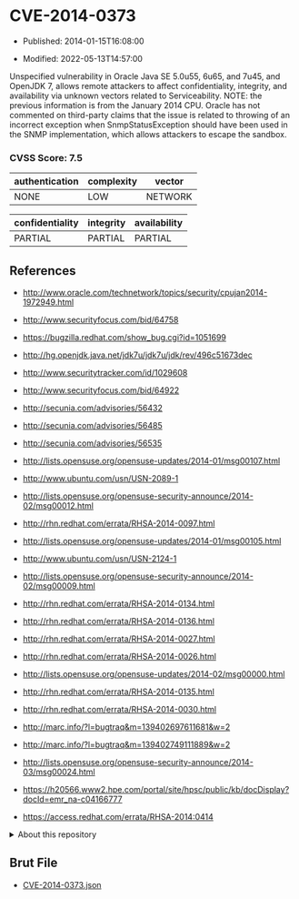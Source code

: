 # CVE-2014-0373

- Published: 2014-01-15T16:08:00

- Modified: 2022-05-13T14:57:00

Unspecified vulnerability in Oracle Java SE 5.0u55, 6u65, and 7u45, and OpenJDK 7, allows remote attackers to affect confidentiality, integrity, and availability via unknown vectors related to Serviceability.  NOTE: the previous information is from the January 2014 CPU. Oracle has not commented on third-party claims that the issue is related to throwing of an incorrect exception when SnmpStatusException should have been used in the SNMP implementation, which allows attackers to escape the sandbox.

### CVSS Score: **7.5**

| authentication | complexity | vector |
| --- | --- | --- |
| NONE | LOW | NETWORK |

| confidentiality | integrity | availability |
| --- | --- | --- |
| PARTIAL | PARTIAL | PARTIAL |

## References

* http://www.oracle.com/technetwork/topics/security/cpujan2014-1972949.html

* http://www.securityfocus.com/bid/64758

* https://bugzilla.redhat.com/show_bug.cgi?id=1051699

* http://hg.openjdk.java.net/jdk7u/jdk7u/jdk/rev/496c51673dec

* http://www.securitytracker.com/id/1029608

* http://www.securityfocus.com/bid/64922

* http://secunia.com/advisories/56432

* http://secunia.com/advisories/56485

* http://secunia.com/advisories/56535

* http://lists.opensuse.org/opensuse-updates/2014-01/msg00107.html

* http://www.ubuntu.com/usn/USN-2089-1

* http://lists.opensuse.org/opensuse-security-announce/2014-02/msg00012.html

* http://rhn.redhat.com/errata/RHSA-2014-0097.html

* http://lists.opensuse.org/opensuse-updates/2014-01/msg00105.html

* http://www.ubuntu.com/usn/USN-2124-1

* http://lists.opensuse.org/opensuse-security-announce/2014-02/msg00009.html

* http://rhn.redhat.com/errata/RHSA-2014-0134.html

* http://rhn.redhat.com/errata/RHSA-2014-0136.html

* http://rhn.redhat.com/errata/RHSA-2014-0027.html

* http://rhn.redhat.com/errata/RHSA-2014-0026.html

* http://lists.opensuse.org/opensuse-updates/2014-02/msg00000.html

* http://rhn.redhat.com/errata/RHSA-2014-0135.html

* http://rhn.redhat.com/errata/RHSA-2014-0030.html

* http://marc.info/?l=bugtraq&m=139402697611681&w=2

* http://marc.info/?l=bugtraq&m=139402749111889&w=2

* http://lists.opensuse.org/opensuse-security-announce/2014-03/msg00024.html

* https://h20566.www2.hpe.com/portal/site/hpsc/public/kb/docDisplay?docId=emr_na-c04166777

* https://access.redhat.com/errata/RHSA-2014:0414

<details>
<summary>About this repository</summary> 

  This repository is part of the project [Live Hack CVE](https://github.com/Live-Hack-CVE). Main website can be found [www.live-hack.org](https://www.live-hack.org) 
  
  Made by [Sn0wAlice](https://github.com/Sn0wAlice) for the people that care about security and need to have a feed of the latest CVEs. Hope you enjoy it, don't forget to star the repo and follow me on [Twitter](https://twitter.com/Sn0wAlice) and [Github](https://github.com/Sn0wAlice). And that is my [personnal website](https://www.alice-snow.me/)

  - [Home Page](https://github.com/Live-Hack-CVE)
  - [Framework](https://github.com/Live-Hack-CVE/cve-framework)
  - [CVE database](https://github.com/Live-Hack-CVE/full_database)
  - [Changelog](https://github.com/Live-Hack-CVE/Changelog)
</details>

## Brut File

* [CVE-2014-0373.json](https://raw.githubusercontent.com/Live-Hack-CVE/full_database/main/cves/2014/CVE-2014-0373.json)

